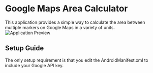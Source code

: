 # Google Maps Area Calculator

This application provides a simple way to calculate the area between multiple markers on Google Maps in a variety of units.
![Application Preview](https://imgur.com/2HpX8Hx)

## Setup Guide

The only setup requirement is that you edit the AndroidManifest.xml to include your Google API key.
